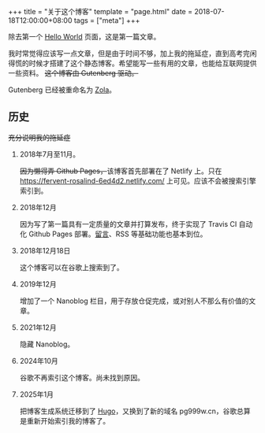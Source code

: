+++
title = "关于这个博客"
template = "page.html"
date = 2018-07-18T12:00:00+08:00
tags = ["meta"]
+++

除去第一个 [Hello World](../hello) 页面，这是第一篇文章。<!--more-->

我时常觉得应该写一点文章，但是由于时间不够，加上我的拖延症，直到高考完闲得慌的时候才搭建了这个静态博客。希望能写一些有用的文章，也能给互联网提供一些资料。
<del>这个博客由 Gutenberg 驱动。</del>

Gutenberg 已经被重命名为 [Zola](https://www.getzola.org)。

## 历史

<s>充分说明我的拖延症</s>

1. 2018年7月至11月。

   <s>因为懒得弄 Github Pages，</s>该博客首先部署在了 Netlify 上。只在 <https://fervent-rosalind-6ed4d2.netlify.com/> 上可见。应该不会被搜索引擎索引到。

2. 2018年12月

   因为写了第一篇具有一定质量的文章并打算发布，终于实现了 Travis CI 自动化 Github Pages 部署。[留言](../gh-issue-comments)、RSS 等基础功能也基本到位。

3. 2018年12月18日

    这个博客可以在谷歌上搜索到了。

4. 2019年12月

   增加了一个 Nanoblog 栏目，用于存放仓促完成，或对别人不那么有价值的文章。

5. 2021年12月

   隐藏 Nanoblog。

5. 2024年10月

   谷歌不再索引这个博客。尚未找到原因。

6. 2025年1月

   把博客生成系统迁移到了 [Hugo](https://gohugo.io/)，又换到了新的域名 pg999w.cn，谷歌总算是重新开始索引我的博客了。

